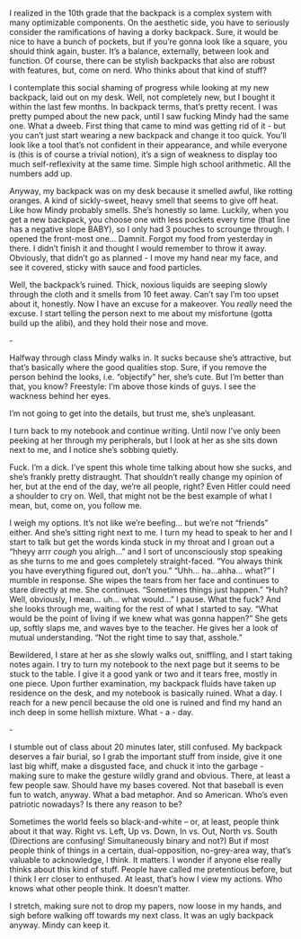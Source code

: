 I realized in the 10th grade that the backpack is a complex system with many optimizable components. On the aesthetic side, you have to seriously consider the ramifications of having a dorky backpack. Sure, it would be nice to have a bunch of pockets, but if you’re gonna look like a square, you should think again, buster. It’s a balance, externally, between look and function. Of course, there can be stylish backpacks that also are robust with features, but, come on nerd. Who thinks about that kind of stuff?

I contemplate this social shaming of progress while looking at my new backpack, laid out on my desk. Well, not completely new, but I bought it within the last few months. In backpack terms, that’s pretty recent. I was pretty pumped about the new pack, until I saw fucking Mindy had the same one. What a dweeb. First thing that came to mind was getting rid of it - but you can’t just start wearing a new backpack and change it too quick. You’ll look like a tool that’s not confident in their appearance, and while everyone is (this is of course a trivial notion), it’s a sign of weakness to display too much self-reflexivity at the same time. Simple high school arithmetic. All the numbers add up.

Anyway, my backpack was on my desk because it smelled awful, like rotting oranges. A kind of sickly-sweet, heavy smell that seems to give off heat. Like how Mindy probably smells. She’s honestly so lame. Luckily, when you get a new backpack, you choose one with less pockets every time (that line has a negative slope BABY), so I only had 3 pouches to scrounge through. I opened the front-most one… Damnit. Forgot my food from yesterday in there. I didn’t finish it and thought I would remember to throw it away. Obviously, that didn’t go as planned - I move my hand near my face, and see it covered, sticky with sauce and food particles.

Well, the backpack’s ruined. Thick, noxious liquids are seeping slowly through the cloth and it smells from 10 feet away. Can’t say I’m too upset about it, honestly. Now I have an excuse for a makeover. You *really* need the excuse. I start telling the person next to me about my misfortune (gotta build up the alibi), and they hold their nose and move.

\-

Halfway through class Mindy walks in. It sucks because she’s attractive, but that’s basically where the good qualities stop. Sure, if you remove the person behind the looks, i.e. “objectify” her, she’s cute. But I’m better than that, you know? Freestyle:
  I’m above those kinds of guys. 
  I see the wackness behind her eyes.

I’m not going to get into the details, but trust me, she’s unpleasant. 

I turn back to my notebook and continue writing. Until now I’ve only been peeking at her through my peripherals, but I look at her as she sits down next to me, and I notice she’s sobbing quietly.

Fuck. I’m a dick. I’ve spent this whole time talking about how she sucks, and she’s frankly pretty distraught. That shouldn’t really change my opinion of her, but at the end of the day, we’re all people, right? Even Hitler could need a shoulder to cry on. Well, that might not be the best example of what I mean, but, come on, you follow me. 

I weigh my options. It’s not like we’re beefing… but we’re not “friends” either. And she’s sitting right next to me. I turn my head to speak to her and I start to talk but get the words kinda stuck in my throat and I groan out a “hheyy arrr *cough* you alrigh…” and I sort of unconsciously stop speaking as she turns to me and goes completely straight-faced. 
“You always think you have everything figured out, don’t you.”
“Uhh… ha…ahha… what?” I mumble in response. She wipes the tears from her face and continues to stare directly at me.
She continues. “Sometimes things just happen.”
“Huh? Well, obviously, I mean… uh… what would…” 
I pause. What the fuck? And she looks through me, waiting for the rest of what I started to say.
“What would be the point of living if we knew what was gonna happen?”
She gets up, softly slaps me, and waves bye to the teacher. He gives her a look of mutual understanding. “Not the right time to say that, asshole.” 

Bewildered, I stare at her as she slowly walks out, sniffling, and I start taking notes again. I try to turn my notebook to the next page but it seems to be stuck to the table. I give it a good yank or two and it tears free, mostly in one piece. Upon further examination, my backpack fluids have taken up residence on the desk, and my notebook is basically ruined. What a day. I reach for a new pencil because the old one is ruined and find my hand an inch deep in some hellish mixture. What - a - day.

\-

I stumble out of class about 20 minutes later, still confused. My backpack deserves a fair burial, so I grab the important stuff from inside, give it one last big whiff, make a disgusted face, and chuck it into the garbage - making sure to make the gesture wildly grand and obvious. There, at least a few people saw. Should have my bases covered. Not that baseball is even fun to watch, anyway. What a bad metaphor. And so American. Who’s even patriotic nowadays? Is there any reason to be? 

Sometimes the world feels so black-and-white – or, at least, people think about it that way. Right vs. Left, Up vs. Down, In vs. Out, North vs. South (Directions are confusing! Simultaneously binary and not?) But if most people think of things in a certain, dual-opposition, no-grey-area way, that’s valuable to acknowledge, I think. It matters. I wonder if anyone else really thinks about this kind of stuff. People have called me pretentious before, but I think I err closer to enthused. At least, that’s how I view my actions. Who knows what other people think. It doesn’t matter. 
	
I stretch, making sure not to drop my papers, now loose in my hands, and sigh before walking off towards my next class. It was an ugly backpack anyway. Mindy can keep it. 

